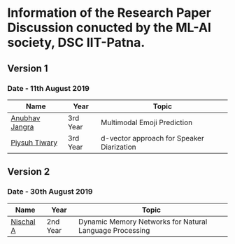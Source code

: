 # Information of the Research Paper Discussion conucted by the ML-AI society, DSC IIT-Patna.

## Version 1
### Date - 11th August 2019

| Name           | Year     | Topic                                     |
|----------------|----------|-------------------------------------------|
| [Anubhav Jangra](https://github.com/anubhav-jangra) | 3rd Year | Multimodal Emoji Prediction               |
| [Piysuh Tiwary](https://github.com/aquarius31)  | 3rd Year | d-vector approach for Speaker Diarization |

## Version 2
### Date - 30th August 2019

| Name           | Year     | Topic                                     |
|----------------|----------|-------------------------------------------|
| [Nischal A](https://github.com/Nish-19) | 2nd Year | Dynamic Memory Networks for Natural Language Processing|

